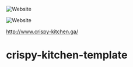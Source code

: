 ![Website](https://img.shields.io/website?down_color=red&down_message=down&label=crispy-kitchen-website&style=for-the-badge&up_color=green&up_message=up&url=http%3A%2F%2F34.82.170.103)

![Website](https://img.shields.io/website?down_color=red&down_message=down&style=for-the-badge&up_color=green&up_message=up&url=http%3A%2F%2Fcrispy-kitchen.ga%2F)

http://www.crispy-kitchen.ga/

# crispy-kitchen-template
